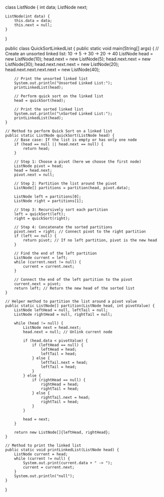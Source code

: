 class ListNode {
    int data;
    ListNode next;

    ListNode(int data) {
        this.data = data;
        this.next = null;
    }
}

public class QuickSortLinkedList {
    public static void main(String[] args) {
        // Create an unsorted linked list: 10 -> 5 -> 30 -> 20 -> 40
        ListNode head = new ListNode(10);
        head.next = new ListNode(5);
        head.next.next = new ListNode(30);
        head.next.next.next = new ListNode(20);
        head.next.next.next.next = new ListNode(40);

        // Print the unsorted linked list
        System.out.println("Unsorted Linked List:");
        printLinkedList(head);

        // Perform quick sort on the linked list
        head = quickSort(head);

        // Print the sorted linked list
        System.out.println("\nSorted Linked List:");
        printLinkedList(head);
    }

    // Method to perform Quick Sort on a linked list
    public static ListNode quickSort(ListNode head) {
        // Base case: If the list is empty or has only one node
        if (head == null || head.next == null) {
            return head;
        }

        // Step 1: Choose a pivot (here we choose the first node)
        ListNode pivot = head;
        head = head.next;
        pivot.next = null;

        // Step 2: Partition the list around the pivot
        ListNode[] partitions = partition(head, pivot.data);

        ListNode left = partitions[0];
        ListNode right = partitions[1];

        // Step 3: Recursively sort each partition
        left = quickSort(left);
        right = quickSort(right);

        // Step 4: Concatenate the sorted partitions
        pivot.next = right; // Connect pivot to the right partition
        if (left == null) {
            return pivot; // If no left partition, pivot is the new head
        }

        // Find the end of the left partition
        ListNode current = left;
        while (current.next != null) {
            current = current.next;
        }

        // Connect the end of the left partition to the pivot
        current.next = pivot;
        return left; // Return the new head of the sorted list
    }

    // Helper method to partition the list around a pivot value
    public static ListNode[] partition(ListNode head, int pivotValue) {
        ListNode leftHead = null, leftTail = null;
        ListNode rightHead = null, rightTail = null;

        while (head != null) {
            ListNode next = head.next;
            head.next = null; // Unlink current node

            if (head.data < pivotValue) {
                if (leftHead == null) {
                    leftHead = head;
                    leftTail = head;
                } else {
                    leftTail.next = head;
                    leftTail = head;
                }
            } else {
                if (rightHead == null) {
                    rightHead = head;
                    rightTail = head;
                } else {
                    rightTail.next = head;
                    rightTail = head;
                }
            }

            head = next;
        }

        return new ListNode[]{leftHead, rightHead};
    }

    // Method to print the linked list
    public static void printLinkedList(ListNode head) {
        ListNode current = head;
        while (current != null) {
            System.out.print(current.data + " -> ");
            current = current.next;
        }
        System.out.println("null");
    }
}
